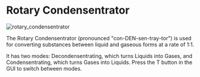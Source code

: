 # Rotary Condensentrator
![rotary_condensentrator](item:mekanism:rotary_condensentrator)

The Rotary Condensentrator (pronounced "con-DEN-sen-tray-tor") is used for converting substances between liquid and gaseous forms at a rate of 1:1.

It has two modes: Decondensentrating, which turns Liquids into Gases, and Condensentrating, which turns Gases into Liquids. Press the T button in the GUI to switch between modes.
